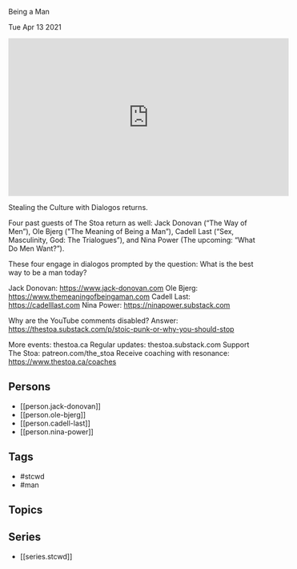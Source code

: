 

 Being a Man

Tue Apr 13 2021

<iframe width="560" height="315" src="https://www.youtube.com/embed/rL9KeHLBajI" title="STCWD: Being a Man w/ Jack Donovan, Ole Bjerg, Cadell Last, and Nina Power" frameborder="0" allow="accelerometer; autoplay; clipboard-write; encrypted-media; gyroscope; picture-in-picture" allowfullscreen ></iframe>

Stealing the Culture with Dialogos returns. 

Four past guests of The Stoa return as well: Jack Donovan (“The Way of Men”), Ole Bjerg ("The Meaning of Being a Man”), Cadell Last (“Sex, Masculinity, God: The Trialogues”), and Nina Power (The upcoming: “What Do Men Want?”). 

These four engage in dialogos prompted by the question: What is the best way to be a man today? 

Jack Donovan: https://www.jack-donovan.com
Ole Bjerg: https://www.themeaningofbeingaman.com
Cadell Last: https://cadelllast.com
Nina Power: https://ninapower.substack.com

Why are the YouTube comments disabled? Answer: https://thestoa.substack.com/p/stoic-punk-or-why-you-should-stop

More events: thestoa.ca
Regular updates: thestoa.substack.com
Support The Stoa: patreon.com/the_stoa
Receive coaching with resonance: https://www.thestoa.ca/coaches

## Persons

- [[person.jack-donovan]]
- [[person.ole-bjerg]]
- [[person.cadell-last]]
- [[person.nina-power]]

## Tags

- #stcwd
- #man

## Topics



## Series

- [[series.stcwd]]

